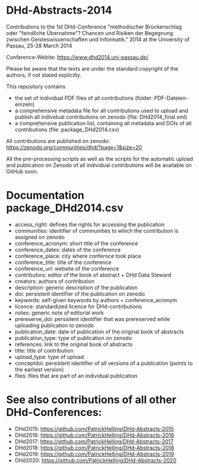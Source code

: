 # DHd-Abstracts-2014

Contributions to the 1st DHd-Conference "methodischer Brückenschlag oder "feindliche Übernahme"? Chancen und Risiken der Begegnung zwischen Geisteswissenschaften und Informatik." 2014 at the University of Passau, 25-28 March 2014

Conference-Webite: https://www.dhd2014.uni-passau.de/

Please be aware that the texts are under the standard copyright of the authors, if not stated explicitly.

This repository contains 
- the set of individual PDF files of all contributions (folder: PDF-Dateien-einzeln)
- a comprehensive metadata file for all contributions used to upload and publish all individual contributions on zenodo (file: DHd2014_final.xml)
- a comprehensive publication list, containing all metadata and DOIs of all contributions (file: package_DHd2014.csv)

All contributions are published on zenodo: https://zenodo.org/communities/dhd/?page=1&size=20

All the pre-processing scripts as well as the scripts for the automatic upload and publication on Zenodo of all individual contributions will be available on GitHub soon.

# Documentation package_DHd2014.csv

- access_right: defines the rights for accessing the publication
- communities: identifier of communities to which the contribution is assigned on zenodo
- conference_acronym: short title of the conference
- conference_dates: dates of the conference
- conference_place: city where confernce took place
- conference_title: title of the conference
- conference_url: website of the conference
- contributors: editor of the book of abstract + DHd Data Steward
- creators: authors of contribution
- description: generic description of the publication
- doi: persistent identifier of the publication on zenodo
- keywords: self-given keywords by authors + conference_acronym
- licence: standardized licence for DHd-contributions
- notes: generic note of editorial work
- prereserve_doi: persistent identifier that was prereserved while uploading publication to zenodo
- publication_date: date of publication of the original book of abstracts
- publication_type: type of publication on zenodo
- references: link to the original book of abstracts
- title: title of contribution
- upload_type: type of upload
- conceptdoi: persistent identifier of all versions of a publication (points to the earliest version)
- files: files that are part of an individual publication

# See also contributions of all other DHd-Conferences:

- DHd2015: https://github.com/PatrickHelling/DHd-Abstracts-2015
- DHd2016: https://github.com/PatrickHelling/DHd-Abstracts-2016
- DHd2017: https://github.com/PatrickHelling/DHd-Abstracts-2017
- DHd2018: https://github.com/PatrickHelling/DHd-Abstracts-2018
- DHd2019: https://github.com/PatrickHelling/DHd-Abstracts-2019
- DHd2020: https://github.com/PatrickHelling/DHd-Abstracts-2020
